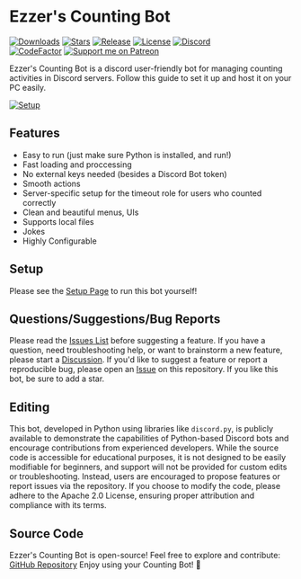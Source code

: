 # Ezzer's Counting Bot
[![Downloads](https://img.shields.io/github/downloads/ezzer0307/CountingBot/total.svg)](https://github.com/ezzer0307/CountingBot/releases/latest)
[![Stars](https://img.shields.io/github/stars/ezzer0307/CountingBot.svg)](https://github.com/ezzer0307/CountingBot/stargazers)
[![Release](https://img.shields.io/github/release/ezzer0307/CountingBot.svg)](https://github.com/ezzer0307/CountingBot/releases/latest)
[![License](https://img.shields.io/github/license/ezzer0307/CountingBot.svg)](https://github.com/ezzer0307/CountingBot/blob/master/LICENSE)
[![Discord](https://discordapp.com/api/guilds/967040745196380220/widget.png)](https://discord.gg/q9GPtDvfgU)<br>
[![CodeFactor](https://www.codefactor.io/repository/github/ezzer0307/CountingBot/badge)](https://www.codefactor.io/repository/github/ezzer0307/CountingBot)
[![Support me on Patreon](https://img.shields.io/endpoint.svg?url=https%3A%2F%2Fshieldsio-patreon.vercel.app%2Fapi%3Fusername%3Dezzer0307%26type%3Dpatrons&style=flat)](https://patreon.com/ezzer0307)

Ezzer's Counting Bot is a discord user-friendly bot for managing counting activities in Discord servers. Follow this guide to set it up and host it on your PC easily.

[![Setup](http://i.imgur.com/VvXYp5j.png)](https://github.com/ezzer0307/CountingBot/blob/main/SETUP%20GUIDE.md)

## Features
- Easy to run (just make sure Python is installed, and run!)
- Fast loading and proccessing
- No external keys needed (besides a Discord Bot token)
- Smooth actions
- Server-specific setup for the timeout role for users who counted correctly
- Clean and beautiful menus, UIs
- Supports local files
- Jokes
- Highly Configurable

## Setup
Please see the [Setup Page](https://github.com/ezzer0307/CountingBot/blob/main/SETUP%20GUIDE.md) to run this bot yourself!

## Questions/Suggestions/Bug Reports
Please read the [Issues List](https://github.com/ezzer0307/CountingBot/issues) before suggesting a feature. If you have a question, need troubleshooting help, or want to brainstorm a new feature, please start a [Discussion](https://github.com/ezzer0307/CountingBot/discussions). If you'd like to suggest a feature or report a reproducible bug, please open an [Issue](https://github.com/ezzer0307/CountingBot/issues) on this repository. If you like this bot, be sure to add a star.

## Editing
This bot, developed in Python using libraries like `discord.py`, is publicly available to demonstrate the capabilities of Python-based Discord bots and encourage contributions from experienced developers. While the source code is accessible for educational purposes, it is not designed to be easily modifiable for beginners, and support will not be provided for custom edits or troubleshooting. Instead, users are encouraged to propose features or report issues via the repository. If you choose to modify the code, please adhere to the Apache 2.0 License, ensuring proper attribution and compliance with its terms.

## Source Code

Ezzer's Counting Bot is open-source! Feel free to explore and contribute: [GitHub Repository](https://github.com/ezzer0307/CountingBot)
Enjoy using your Counting Bot! 🚀
